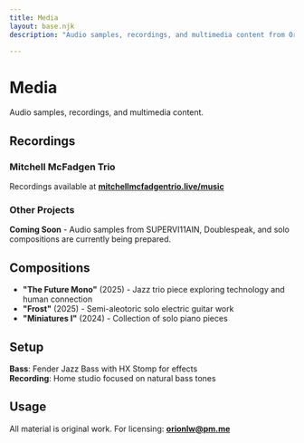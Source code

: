 ```yaml
---
title: Media
layout: base.njk
description: "Audio samples, recordings, and multimedia content from Orion Leidl Wilson's musical projects."

---
```


# Media

Audio samples, recordings, and multimedia content.

## Recordings

### Mitchell McFadgen Trio

Recordings available at **[mitchellmcfadgentrio.live/music](https://mitchellmcfadgentrio.live/music/)**

### Other Projects

**Coming Soon** - Audio samples from SUPERVI11AIN, Doublespeak, and solo compositions are currently being prepared.

## Compositions

- **"The Future Mono"** (2025) - Jazz trio piece exploring technology and human connection
- **"Frost"** (2025) - Semi-aleotoric solo electric guitar work  
- **"Miniatures I"** (2024) - Collection of solo piano pieces

## Setup

**Bass**: Fender Jazz Bass with HX Stomp for effects  
**Recording**: Home studio focused on natural bass tones

## Usage

All material is original work. For licensing: **[orionlw@pm.me](mailto:orionlw@pm.me)**